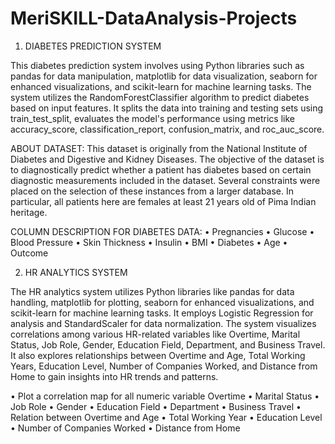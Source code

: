 # MeriSKILL-DataAnalysis-Projects
1. DIABETES PREDICTION SYSTEM

This diabetes prediction system involves using Python libraries such as pandas for data manipulation, matplotlib for data visualization, seaborn for enhanced visualizations, and scikit-learn for machine learning tasks. The system utilizes the RandomForestClassifier algorithm to predict diabetes based on input features. It splits the data into training and testing sets using train_test_split, evaluates the model's performance using metrics like accuracy_score, classification_report, confusion_matrix, and roc_auc_score.

ABOUT DATASET:
This dataset is originally from the National Institute of Diabetes and Digestive
and Kidney Diseases. The objective of the dataset is to diagnostically predict
whether a patient has diabetes based on certain diagnostic measurements
included in the dataset. Several constraints were placed on the selection of
these instances from a larger database. In particular, all patients here are
females at least 21 years old of Pima Indian heritage.

COLUMN DESCRIPTION FOR DIABETES DATA:
• Pregnancies
• Glucose
• Blood Pressure
• Skin Thickness
• Insulin
• BMI
• Diabetes
• Age
• Outcome

2. HR ANALYTICS SYSTEM

The HR analytics system utilizes Python libraries like pandas for data handling, matplotlib for plotting, seaborn for enhanced visualizations, and scikit-learn for machine learning tasks. It employs Logistic Regression for analysis and StandardScaler for data normalization. The system visualizes correlations among various HR-related variables like Overtime, Marital Status, Job Role, Gender, Education Field, Department, and Business Travel. It also explores relationships between Overtime and Age, Total Working Years, Education Level, Number of Companies Worked, and Distance from Home to gain insights into HR trends and patterns.


• Plot a correlation map for all numeric variable Overtime
• Marital Status
• Job Role
• Gender
• Education Field
• Department
• Business Travel
• Relation between Overtime and Age
• Total Working Year
• Education Level
• Number of Companies Worked
• Distance from Home
